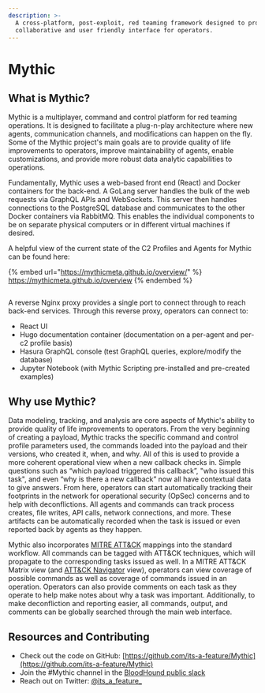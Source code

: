 ```yaml
---
description: >-
  A cross-platform, post-exploit, red teaming framework designed to provide a
  collaborative and user friendly interface for operators.
---
```


# Mythic

## What is Mythic?

Mythic is a multiplayer, command and control platform for red teaming operations. It is designed to facilitate a plug-n-play architecture where new agents, communication channels, and modifications can happen on the fly. Some of the Mythic project's main goals are to provide quality of life improvements to operators, improve maintainability of agents, enable customizations, and provide more robust data analytic capabilities to operations.

Fundamentally, Mythic uses a web-based front end (React) and Docker containers for the back-end. A GoLang server handles the bulk of the web requests via GraphQL APIs and WebSockets. This server then handles connections to the PostgreSQL database and communicates to the other Docker containers via RabbitMQ. This enables the individual components to be on separate physical computers or in different virtual machines if desired.

A helpful view of the current state of the C2 Profiles and Agents for Mythic can be found here:&#x20;

{% embed url="https://mythicmeta.github.io/overview/" %}
https://mythicmeta.github.io/overview
{% endembed %}

<figure><img src=".gitbook/assets/Screenshot 2023-03-10 at 9.03.36 AM.png" alt=""><figcaption></figcaption></figure>

A reverse Nginx proxy provides a single port to connect through to reach back-end services. Through this reverse proxy, operators can connect to:

* React UI
* Hugo documentation container (documentation on a per-agent and per-c2 profile basis)
* Hasura GraphQL console (test GraphQL queries, explore/modify the database)
* Jupyter Notebook (with Mythic Scripting pre-installed and pre-created examples)

## Why use Mythic?

Data modeling, tracking, and analysis are core aspects of Mythic's ability to provide quality of life improvements to operators. From the very beginning of creating a payload, Mythic tracks the specific command and control profile parameters used, the commands loaded into the payload and their versions, who created it, when, and why. All of this is used to provide a more coherent operational view when a new callback checks in. Simple questions such as “which payload triggered this callback”, "who issued this task", and even “why is there a new callback” now all have contextual data to give answers. From here, operators can start automatically tracking their footprints in the network for operational security (OpSec) concerns and to help with deconflictions. All agents and commands can track process creates, file writes, API calls, network connections, and more. These artifacts can be automatically recorded when the task is issued or even reported back by agents as they happen.

Mythic also incorporates [MITRE ATT\&CK](https://attack.mitre.org) mappings into the standard workflow. All commands can be tagged with ATT\&CK techniques, which will propagate to the corresponding tasks issued as well. In a MITRE ATT\&CK Matrix view (and [ATT\&CK Navigator](https://github.com/mitre-attack/attack-navigator) view), operators can view coverage of possible commands as well as coverage of commands issued in an operation. Operators can also provide comments on each task as they operate to help make notes about why a task was important. Additionally, to make deconfliction and reporting easier, all commands, output, and comments can be globally searched through the main web interface.

## Resources and Contributing

* Check out the code on GitHub: [https://github.com/its-a-feature/Mythic](https://github.com/its-a-feature/Mythic)
* Join the #Mythic channel in the [BloodHound public slack](message-flow/building-payloads.md)&#x20;
* Reach out on Twitter: [@its\_a\_feature\_](https://twitter.com/its\_a\_feature\_)
